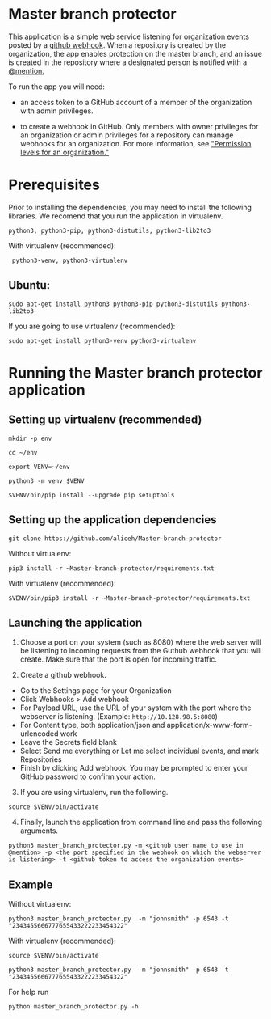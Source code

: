 # Master branch protector

This application is a simple web service listening for [organization events](https://developer.github.com/webhooks/#events) posted by a [github webhook](https://help.github.com/en/articles/about-webhooks). When a repository is created by the organization, the app enables protection on the master branch, and an issue is created in the repository where a designated person is notified with a [@mention.](https://github.blog/2011-03-23-mention-somebody-they-re-notified/)

To run the app you will need:

*  an access token to a GitHub account of a member of the organization with admin privileges.

*  to create a webhook in GitHub. Only members with owner privileges for an organization or admin privileges for a repository can manage webhooks for an organization. For more information, see ["Permission levels for an organization."](https://help.github.com/en/articles/permission-levels-for-an-organization)

Prerequisites
================

Prior to installing the dependencies, you may need to install the following libraries. We recomend that you run the application in virtualenv.

```
python3, python3-pip, python3-distutils, python3-lib2to3
```

With virtualenv (recommended):

```
 python3-venv, python3-virtualenv 
````
Ubuntu:
------
```
sudo apt-get install python3 python3-pip python3-distutils python3-lib2to3
```    
If you are going to use virtualenv (recommended):
```    
sudo apt-get install python3-venv python3-virtualenv 
```
Running the Master branch protector application
===============================================



Setting up virtualenv (recommended)
---------------------
```
mkdir -p env

cd ~/env

export VENV=~/env

python3 -m venv $VENV

$VENV/bin/pip install --upgrade pip setuptools
```
Setting up the application dependencies
------------------------
```
git clone https://github.com/aliceh/Master-branch-protector
```
Without virtualenv:
```
pip3 install -r ~Master-branch-protector/requirements.txt 
````
With virtualenv (recommended):
```
$VENV/bin/pip3 install -r ~Master-branch-protector/requirements.txt 
```
Launching the application 
-------------------------

1. Choose a port on your system (such as 8080) where the web server will be listening to incoming requests from the Guthub webhook that you will create. Make sure that the port is open for incoming traffic.

2. Create a github webhook. 

* Go to the Settings page for your Organization
* Click Webhooks > Add webhook
* For Payload URL, use the URL of your system with the port where the webserver is listening. (Example: ```http://10.128.98.5:8080```)
* For Content type, both application/json and application/x-www-form-urlencoded work
* Leave the Secrets field blank
* Select Send me everything or Let me select individual events, and mark Repositories
* Finish by clicking Add webhook. You may be prompted to enter your GitHub password to confirm your action.

3. If you are using virtualenv, run the following.

```
source $VENV/bin/activate
```
4. Finally, launch the application from command line and pass the following arguments.
```
python3 master_branch_protector.py -m <github user name to use in @mention> -p <the port specified in the webhook on which the webserver is listening> -t <github token to access the organization events> 
```
## Example

Without virtualenv:

```
python3 master_branch_protector.py  -m "johnsmith" -p 6543 -t "2343455666777655433222233454322"
```
With virtualenv (recommended):

```
source $VENV/bin/activate

python3 master_branch_protector.py  -m "johnsmith" -p 6543 -t "2343455666777655433222233454322"
```
For help run 

```
python master_branch_protector.py -h
```

